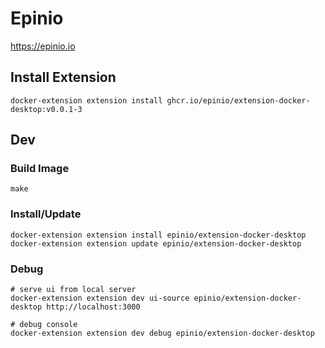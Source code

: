 # Epinio

https://epinio.io

## Install Extension

    docker-extension extension install ghcr.io/epinio/extension-docker-desktop:v0.0.1-3

## Dev

### Build Image

    make

### Install/Update

    docker-extension extension install epinio/extension-docker-desktop
    docker-extension extension update epinio/extension-docker-desktop

### Debug

    # serve ui from local server
    docker-extension extension dev ui-source epinio/extension-docker-desktop http://localhost:3000

    # debug console
    docker-extension extension dev debug epinio/extension-docker-desktop
